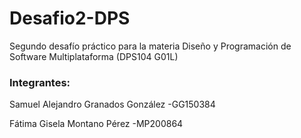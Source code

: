 # Desafio2-DPS
Segundo desafío práctico para la materia Diseño y Programación de Software Multiplataforma (DPS104 G01L)

### Integrantes: 

Samuel Alejandro Granados González -GG150384

Fátima Gisela Montano Pérez -MP200864
